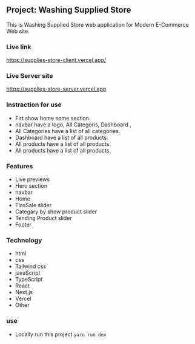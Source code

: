 ## Project: Washing Supplied Store

This is Washing Supplied Store web application for Modern E-Commerce Web site.

### Live link

https://supplies-store-client.vercel.app/

### Live Server site

https://supplies-store-server.vercel.app

### Instraction for use

- Firt show home some section.
- navbar have a logo, All Categoris, Dashboard ,
- All Categories have a list of all categories.
- Dashboard have a list of all products.
- All products have a list of all products.
- All products have a list of all products.

### Features

- Live previews
- Hero section
- navbar
- Home
- FlasSale slider
- Categary by show product slider
- Tending Product slider
- Footer

### Technology

- html
- css
- Tailwind css
- javaScript
- TypeScript
- React
- Next.js
- Vercel
- Other

### use

- Locally run this project `yarn run dev`
